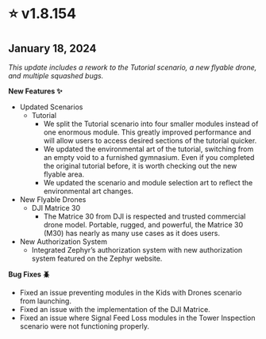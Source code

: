 # ⭐ v1.8.154

## January 18, 2024 <a href="#id-1.8.129-august-15-2023" id="id-1.8.129-august-15-2023"></a>

_This update includes a rework to the Tutorial scenario, a new flyable drone, and multiple squashed bugs._

**New Features ✨**

* Updated Scenarios
  * Tutorial
    * We split the Tutorial scenario into four smaller modules instead of one enormous module. This greatly improved performance and will allow users to access desired sections of the tutorial quicker.
    * We updated the environmental art of the tutorial, switching from an empty void to a furnished gymnasium. Even if you completed the original tutorial before, it is worth checking out the new flyable area.
    * We updated the scenario and module selection art to reflect the environmental art changes.
* New Flyable Drones
  * DJI Matrice 30
    * The Matrice 30 from DJI is respected and trusted commercial drone model. Portable, rugged, and powerful, the Matrice 30 (M30) has nearly as many use cases as it does users.
* New Authorization System
  * Integrated Zephyr’s authorization system with new authorization system featured on the Zephyr website.

**Bug Fixes 🪲**

* Fixed an issue preventing modules in the Kids with Drones scenario from launching.
* Fixed an issue with the implementation of the DJI Matrice.
* Fixed an issue where Signal Feed Loss modules in the Tower Inspection scenario were not functioning properly.
